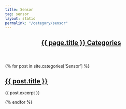 ```yaml
---
title: Sensor
tag: sensor
layout: static
permalink: "/category/sensor"
---
```


<!-- Home Automation Categories -->

<section>
	<a href="/category/{{ page.title }}">
      <header class="major">
	   <h2>{{ page.title }} Categories</h2>
	  </header>
	</a>
<div class="posts">
{% for post in site.categories['Sensor'] %}
	<article>
	  <div class="article-image" style='background-image: url("/assets/images/grid-ws2/{{ post.short_title }}.jpg");'>
			<div class="overlay"><a href="{{ post.url }}">
			  <h2>{{ post.title }}</h2></a>
			</div>
	  </div>
	  <p>{{ post.excerpt }}</p>
	</article>	
{% endfor %}
</div>
</section>